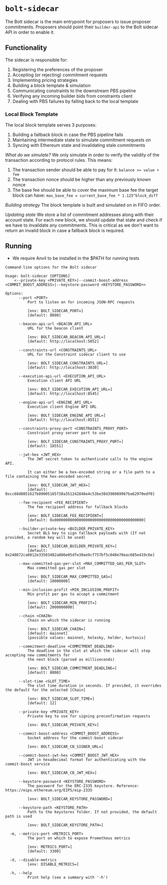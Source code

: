 # `bolt-sidecar`

The Bolt sidecar is the main entrypoint for proposers to issue proposer commitments. Proposers should point their `builder-api` to the Bolt sidecar API in order to enable it.

## Functionality

The sidecar is responsible for:

1. Registering the preferences of the proposer
2. Accepting (or rejecting) commitment requests
3. Implementing pricing strategies
4. Building a block template & simulation
5. Communicating constraints to the downstream PBS pipeline
6. Verifying any incoming builder bids from constraints client
7. Dealing with PBS failures by falling back to the local template

### Local Block Template

The local block template serves 3 purposes:

1. Building a fallback block in case the PBS pipeline fails
2. Maintaining intermediate state to simulate commitment requests on
3. Syncing with Ethereum state and invalidating stale commitments

_What do we simulate?_
We only simulate in order to verify the validity of the transaction according to protocol rules. This means:

1. The transaction sender should be able to pay for it: `balance >= value + fee`
2. The transaction nonce should be higher than any previously known nonce
3. The base fee should be able to cover the maximum base fee the target block can have: `max_base_fee = current_base_fee * 1.125^block_diff`

_Building strategy_
The block template is built and simulated on in FIFO order.

_Updating state_
We store a list of commitment addresses along with their account state. For each new block, we should update that state and check if we have to invalidate any commitments. This is critical as we don't want to return an invalid block
in case a fallback block is required.

## Running

- We require Anvil to be installed in the $PATH for running tests

```text
Command-line options for the Bolt sidecar

Usage: bolt-sidecar [OPTIONS]
    <--private-key <PRIVATE_KEY>|--commit-boost-address <COMMIT_BOOST_ADDRESS>|--keystore-password <KEYSTORE_PASSWORD>>

Options:
      --port <PORT>
          Port to listen on for incoming JSON-RPC requests

          [env: BOLT_SIDECAR_PORT=]
          [default: 8000]

      --beacon-api-url <BEACON_API_URL>
          URL for the beacon client

          [env: BOLT_SIDECAR_BEACON_API_URL=]
          [default: http://localhost:5052]

      --constraints-url <CONSTRAINTS_URL>
          URL for the Constraint sidecar client to use

          [env: BOLT_SIDECAR_CONSTRAINTS_URL=]
          [default: http://localhost:3030]

      --execution-api-url <EXECUTION_API_URL>
          Execution client API URL

          [env: BOLT_SIDECAR_EXECUTION_API_URL=]
          [default: http://localhost:8545]

      --engine-api-url <ENGINE_API_URL>
          Execution client Engine API URL

          [env: BOLT_SIDECAR_ENGINE_API_URL=]
          [default: http://localhost:8551]

      --constraints-proxy-port <CONSTRAINTS_PROXY_PORT>
          Constraint proxy server port to use

          [env: BOLT_SIDECAR_CONSTRAINTS_PROXY_PORT=]
          [default: 18551]

      --jwt-hex <JWT_HEX>
          The JWT secret token to authenticate calls to the engine API.

          It can either be a hex-encoded string or a file path to a file containing the hex-encoded secret.

          [env: BOLT_SIDECAR_JWT_HEX=]
          [default: 0xcc68d8051627b89005165f38a351242848e4c53be38d398069967ba62970edf0]

      --fee-recipient <FEE_RECIPIENT>
          The fee recipient address for fallback blocks

          [env: BOLT_SIDECAR_FEE_RECIPIENT=]
          [default: 0x0000000000000000000000000000000000000000]

      --builder-private-key <BUILDER_PRIVATE_KEY>
          Secret BLS key to sign fallback payloads with (If not provided, a random key will be used)

          [env: BOLT_SIDECAR_BUILDER_PRIVATE_KEY=]
          [default: 0x240872ca0812e33503482a886e05dfe30ae9cf757bf5c040e70eac685e419c6e]

      --max-committed-gas-per-slot <MAX_COMMITTED_GAS_PER_SLOT>
          Max committed gas per slot

          [env: BOLT_SIDECAR_MAX_COMMITTED_GAS=]
          [default: 10000000]

      --min-inclusion-profit <MIN_INCLUSION_PROFIT>
          Min profit per gas to accept a commitment

          [env: BOLT_SIDECAR_MIN_PROFIT=]
          [default: 2000000000]

      --chain <CHAIN>
          Chain on which the sidecar is running

          [env: BOLT_SIDECAR_CHAIN=]
          [default: mainnet]
          [possible values: mainnet, holesky, helder, kurtosis]

      --commitment-deadline <COMMITMENT_DEADLINE>
          The deadline in the slot at which the sidecar will stop accepting new commitments for
          the next block (parsed as milliseconds)

          [env: BOLT_SIDECAR_COMMITMENT_DEADLINE=]
          [default: 8000]

      --slot-time <SLOT_TIME>
          The slot time duration in seconds. If provided, it overrides the default for the selected [Chain]

          [env: BOLT_SIDECAR_SLOT_TIME=]
          [default: 12]

      --private-key <PRIVATE_KEY>
          Private key to use for signing preconfirmation requests

          [env: BOLT_SIDECAR_PRIVATE_KEY=]

      --commit-boost-address <COMMIT_BOOST_ADDRESS>
          Socket address for the commit-boost sidecar

          [env: BOLT_SIDECAR_CB_SIGNER_URL=]

      --commit-boost-jwt-hex <COMMIT_BOOST_JWT_HEX>
          JWT in hexadecimal format for authenticating with the commit-boost service

          [env: BOLT_SIDECAR_CB_JWT_HEX=]

      --keystore-password <KEYSTORE_PASSWORD>
          The password for the ERC-2335 keystore. Reference: https://eips.ethereum.org/EIPS/eip-2335

          [env: BOLT_SIDECAR_KEYSTORE_PASSWORD=]

      --keystore-path <KEYSTORE_PATH>
          Path to the keystores folder. If not provided, the default path is used

          [env: BOLT_SIDECAR_KEYSTORE_PATH=]

  -m, --metrics-port <METRICS_PORT>
          The port on which to expose Prometheus metrics

          [env: METRICS_PORT=]
          [default: 3300]

  -d, --disable-metrics
          [env: DISABLE_METRICS=]

  -h, --help
          Print help (see a summary with '-h')
```
